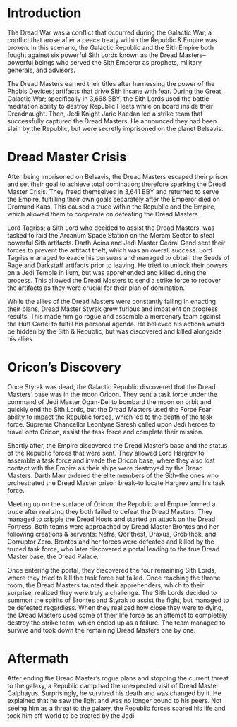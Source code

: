 # Introduction

The Dread War was a conflict that occurred during the Galactic War; a conflict that arose after a peace treaty within the Republic & Empire was broken.
In this scenario, the Galactic Republic and the Sith Empire both fought against six powerful Sith Lords known as the Dread Masters–powerful beings who served the Sith Emperor as prophets, military generals, and advisors.

The Dread Masters earned their titles after harnessing the power of the Phobis Devices; artifacts that drive Sith insane with fear.
During the Great Galactic War; specifically in 3,668 BBY, the Sith Lords used the battle meditation ability to destroy Republic Fleets while on board inside their Dreadnaught.
Then, Jedi Knight Jaric Kaedan led a strike team that successfully captured the Dread Masters.
He announced they had been slain by the Republic, but were secretly imprisoned on the planet Belsavis.

# Dread Master Crisis

After being imprisoned on Belsavis, the Dread Masters escaped their prison and set their goal to achieve total domination; therefore sparking the Dread Master Crisis.
They freed themselves in 3,641 BBY and returned to serve the Empire, fulfilling their own goals separately after the Emperor died on Dromund Kaas.
This caused a truce within the Republic and the Empire, which allowed them to cooperate on defeating the Dread Masters.

Lord Tagriss; a Sith Lord who decided to assist the Dread Masters, was tasked to raid the Arcanum Space Station on the Meram Sector to steal powerful Sith artifacts.
Darth Acina and Jedi Master Cedral Gend sent their forces to prevent the artifact theft, which was an overall success.
Lord Tagriss managed to evade his pursuers and managed to obtain the Seeds of Rage and Darkstaff artifacts prior to leaving.
He tried to unlock their powers on a Jedi Temple in Ilum, but was apprehended and killed during the process.
This allowed the Dread Masters to send a strike force to recover the artifacts as they were crucial for their plan of domination.

While the allies of the Dread Masters were constantly failing in enacting their plans, Dread Master Styrak grew furious and impatient on progress results.
This made him go rogue and assemble a mercenary team against the Hutt Cartel to fulfill his personal agenda.
He believed his actions would be hidden by the Sith & Republic, but was discovered and killed alongside his allies

# Oricon’s Discovery

Once Styrak was dead, the Galactic Republic discovered that the Dread Masters’ base was in the moon Oricon.
They sent a task force under the command of Jedi Master Ogan-Dei to bombard the moon on orbit and quickly end the Sith Lords, but the Dread Masters used the Force Fear ability to impact the Republic forces, which led to the death of the task force.
Supreme Chancellor Leontyne Saresh called upon Jedi heroes to travel onto Oricon, assist the task force and complete their mission.

Shortly after, the Empire discovered the Dread Master’s base and the status of the Republic forces that were sent.
They allowed Lord Hargrev to assemble a task force and invade the Oricon base, where they also lost contact with the Empire as their ships were destroyed by the Dread Masters.
Darth Marr ordered the elite members of the Sith–the ones who orchestrated the Dread Master prison break–to locate Hargrev and his task force.

Meeting up on the surface of Oricon, the Republic and Empire formed a truce after realizing they both failed to defeat the Dread Masters.
They managed to cripple the Dread Hosts and started an attack on the Dread Fortress.
Both teams were approached by Dread Master Brontes and her following creations & servants: Nefra, Qor’thest, Draxus, Grob’thok, and Corruptor Zero.
Brontes and her forces were defeated and killed by the truced task force, who later discovered a portal leading to the true Dread Master base, the Dread Palace.

Once entering the portal, they discovered the four remaining Sith Lords, where they tried to kill the task force but failed.
Once reaching the throne room, the Dread Masters taunted their apprehenders, which to their surprise, realized they were truly a challenge.
The Sith Lords decided to summon the spirits of Brontes and Styrak to assist the fight, but managed to be defeated regardless.
When they realized how close they were to dying, the Dread Masters used some of their life force as an attempt to completely destroy the strike team, which ended up as a failure.
The team managed to survive and took down the remaining Dread Masters one by one.

# Aftermath

After ending the Dread Master’s rogue plans and stopping the current threat to the galaxy, a Republic camp had the unexpected visit of Dread Master Calphayus.
Surprisingly, he survived his death and was changed by it.
He explained that he saw the light and was no longer bound to his peers.
Not seeing him as a threat to the galaxy, the Republic forces spared his life and took him off-world to be treated by the Jedi.
